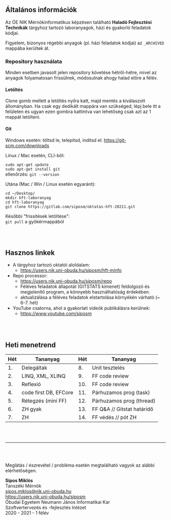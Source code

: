## Általános információk
Az ÓE NIK Mérnökinformatikus képzésen található **Haladó Fejlesztési Technikák** tárgyhoz tartozó laboranyagok, házi és gyakorló feladatok kódjai.

Figyelem, bizonyos régebbi anyagok (pl. házi feladatok kódjai) az `_ARCHIVED` mappába kerültek át.

###  Repository használata
Minden esetben javasolt jelen repository követése hétről-hétre, mivel az anyagok folyamatosan frissülnek, módosulnak ahogy halad előre a félév.

#### Letöltés
Clone gomb mellett a letöltés nyílra katt, majd mentés a kiválaszott állományban. Ha csak egy dedikált mappára van szükséged, lépj bele itt a felületen és ugyan ezen gombra kattintva van lehetőség csak azt az 1 mappát letölteni.

#### Git
Windows esetén: töltsd le, telepítsd, indítsd el: https://git-scm.com/downloads

Linux / Mac esetén, CLI-ből:

`sudo apt-get update`\
`sudo apt-get install git`\
ellenőrzés: `git --version`

Utána (Mac / Win / Linux esetén egyaránt): 

`cd ~/Desktop/`\
`mkdir hft-laboranyag`\
`cd hft-laboranyag`\
`git clone https://gitlab.com/siposm/oktatas-hft-20211.git`

Későbbi "frissítések letöltése":\
`git pull` a gyökérmappából

<br><br>

## Hasznos linkek
- A tárgyhoz tartozó oktatói aloldalam:
    - https://users.nik.uni-obuda.hu/siposm/hft-minfo
- Repo processor:
    - https://users.nik.uni-obuda.hu/siposm/repo
    - Féléves feladatok állapotát (GITSTATS kimenet) feldolgozó és megjelenítő program, a könnyebb használhatóság érdekében.
    - aktualizálása a féléves feladatok elstartolása környékén várható (~ 6-7. hét)
- YouTube csatorna, ahol a gyakorlati videók publikálásra kerülnek:
    - https://www.youtube.com/siposm

<br><br>

## Heti menetrend

| Hét | Tananyag                  | Hét | Tananyag                   |
|-----|---------------------------|-----|----------------------------|
| 1.  | Delegáltak                | 8.  | Unit tesztelés             |
| 2.  | LINQ, XML, XLINQ          | 9.  | FF code review             |
| 3.  | Reflexió                  | 10. | FF code review             |
| 4.  | code first DB, EFCore     | 11. | Párhuzamos prog (task)     |
| 5.  | Rétegzés (mini FF)        | 12. | Párhuzamos prog (thread)   |
| 6.  | ZH gyak                   | 13. | FF Q&A // Gitstat határidő |
| 7.  | ZH                        | 14. | FF védés // pót ZH         |


<br><br>

---

<br><br>

Meglátás / észrevétel / probléma esetén megtalálható vagyok az alábbi elérhetőségen.

**Sipos Miklós**\
Tanszéki Mérnök\
sipos.miklos@nik.uni-obuda.hu\
https://users.nik.uni-obuda.hu/siposm \
Óbudai Egyetem Neumann János Informatikai Kar\
Szoftvertervezés és -fejlesztés Intézet\
2020 - 2021 - 1 félév

